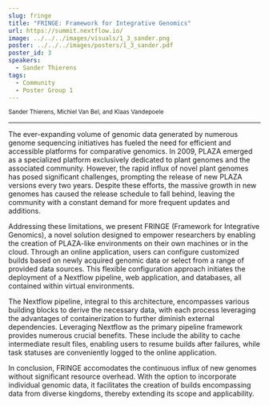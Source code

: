 ```yaml
---
slug: fringe
title: "FRINGE: Framework for Integrative Genomics"
url: https://summit.nextflow.io/
image: ../../../images/visuals/1_3_sander.png
poster: ../../../images/posters/1_3_sander.pdf
poster_id: 3
speakers:
  - Sander Thierens 
tags:
  - Community
  - Poster Group 1
---
```


<div className="mb-8">
  <small className="typo-small">
    Sander Thierens, Michiel Van Bel, and Klaas Vandepoele
  </small>
</div>

<hr className="border-t border-gray-50 mb-4 opacity-20" />

The ever-expanding volume of genomic data generated by numerous genome sequencing initiatives has fueled the need for efficient and accessible platforms for comparative genomics. In 2009, PLAZA emerged as a specialized platform exclusively dedicated to plant genomes and the associated community. However, the rapid influx of novel plant genomes has posed significant challenges, prompting the release of new PLAZA versions every two years. Despite these efforts, the massive growth in new genomes has caused the release schedule to fall behind, leaving the community with a constant demand for more frequent updates and additions.

Addressing these limitations, we present FRINGE (Framework for Integrative Genomics), a novel solution designed to empower researchers by enabling the creation of PLAZA-like environments on their own machines or in the cloud. Through an online application, users can configure customized builds based on newly acquired genomic data or select from a range of provided data sources. This flexible configuration approach initiates the deployment of a Nextflow pipeline, web application, and databases, all contained within virtual environments.

The Nextflow pipeline, integral to this architecture, encompasses various building blocks to derive the necessary data, with each process leveraging the advantages of containerization to further diminish external dependencies. Leveraging Nextflow as the primary pipeline framework provides numerous crucial benefits. These include the ability to cache intermediate result files, enabling users to resume builds after failures, while task statuses are conveniently logged to the online application.

In conclusion, FRINGE accomodates the continuous influx of new genomes without significant resource overhead. With the option to incorporate individual genomic data, it facilitates the creation of builds encompassing data from diverse kingdoms, thereby extending its scope and applicability.